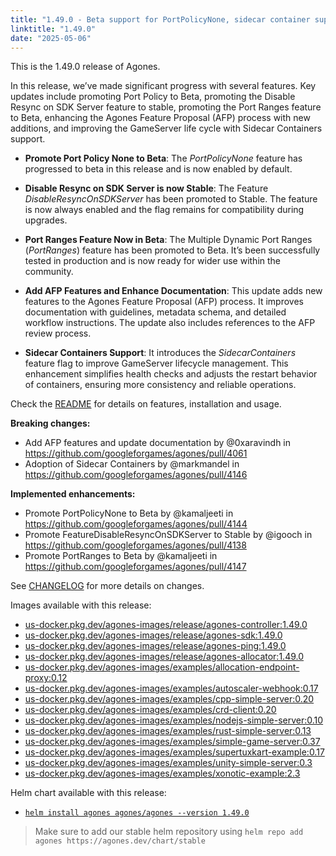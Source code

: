 ```yaml
---
title: "1.49.0 - Beta support for PortPolicyNone, sidecar container support, AFP process update and more!"
linktitle: "1.49.0"
date: "2025-05-06"
---  
```


This is the 1.49.0 release of Agones.

In this release, we’ve made significant progress with several features. Key updates include promoting Port Policy to Beta, promoting the Disable Resync on SDK Server feature to stable, promoting the Port Ranges feature to Beta, enhancing the Agones Feature Proposal (AFP) process with new additions, and improving the GameServer life cycle with Sidecar Containers support.

- **Promote Port Policy None to Beta**: The _PortPolicyNone_ feature has progressed to beta in this release and is now enabled by default.

- **Disable Resync on SDK Server is now Stable**:  The Feature _DisableResyncOnSDKServer_ has been promoted to Stable. The feature is now always enabled and the flag remains for compatibility during upgrades.

- **Port Ranges Feature Now in Beta**: The Multiple Dynamic Port Ranges (_PortRanges_) feature has been promoted to Beta. It’s been successfully tested in production and is now ready for wider use within the community.

- **Add AFP Features and Enhance Documentation**: This update adds new features to the Agones Feature Proposal (AFP) process. It improves documentation with guidelines, metadata schema, and detailed workflow instructions. The update also includes references to the AFP review process.

- **Sidecar Containers Support**: It introduces the _SidecarContainers_ feature flag to improve GameServer lifecycle management. This enhancement simplifies health checks and adjusts the restart behavior of containers, ensuring more consistency and reliable operations.

Check the <a href="https://github.com/googleforgames/agones/tree/release-1.49.0" >README</a> for details on features, installation and usage.

**Breaking changes:**
- Add AFP features and update documentation by @0xaravindh in https://github.com/googleforgames/agones/pull/4061
- Adoption of Sidecar Containers by @markmandel in https://github.com/googleforgames/agones/pull/4146

**Implemented enhancements:**
- Promote PortPolicyNone to Beta by @kamaljeeti in https://github.com/googleforgames/agones/pull/4144
- Promote FeatureDisableResyncOnSDKServer to Stable by @igooch in https://github.com/googleforgames/agones/pull/4138
- Promote PortRanges to Beta by @kamaljeeti in https://github.com/googleforgames/agones/pull/4147

See <a href="https://github.com/googleforgames/agones/blob/release-1.49.0/CHANGELOG.md" >CHANGELOG</a> for more details on changes.

Images available with this release:

- [us-docker.pkg.dev/agones-images/release/agones-controller:1.49.0](https://us-docker.pkg.dev/agones-images/release/agones-controller:1.49.0)
- [us-docker.pkg.dev/agones-images/release/agones-sdk:1.49.0](https://us-docker.pkg.dev/agones-images/release/agones-sdk:1.49.0)
- [us-docker.pkg.dev/agones-images/release/agones-ping:1.49.0](https://us-docker.pkg.dev/agones-images/release/agones-ping:1.49.0)
- [us-docker.pkg.dev/agones-images/release/agones-allocator:1.49.0](https://us-docker.pkg.dev/agones-images/release/agones-allocator:1.49.0)
- [us-docker.pkg.dev/agones-images/examples/allocation-endpoint-proxy:0.12](https://us-docker.pkg.dev/agones-images/examples/allocation-endpoint-proxy:0.12)
- [us-docker.pkg.dev/agones-images/examples/autoscaler-webhook:0.17](https://us-docker.pkg.dev/agones-images/examples/autoscaler-webhook:0.17)
- [us-docker.pkg.dev/agones-images/examples/cpp-simple-server:0.20](https://us-docker.pkg.dev/agones-images/examples/cpp-simple-server:0.20)
- [us-docker.pkg.dev/agones-images/examples/crd-client:0.20](https://us-docker.pkg.dev/agones-images/examples/crd-client:0.20)
- [us-docker.pkg.dev/agones-images/examples/nodejs-simple-server:0.10](https://us-docker.pkg.dev/agones-images/examples/nodejs-simple-server:0.10)
- [us-docker.pkg.dev/agones-images/examples/rust-simple-server:0.13](https://us-docker.pkg.dev/agones-images/examples/rust-simple-server:0.13)
- [us-docker.pkg.dev/agones-images/examples/simple-game-server:0.37](https://us-docker.pkg.dev/agones-images/examples/simple-game-server:0.37)
- [us-docker.pkg.dev/agones-images/examples/supertuxkart-example:0.17](https://us-docker.pkg.dev/agones-images/examples/supertuxkart-example:0.17)
- [us-docker.pkg.dev/agones-images/examples/unity-simple-server:0.3](https://us-docker.pkg.dev/agones-images/examples/unity-simple-server:0.3)
- [us-docker.pkg.dev/agones-images/examples/xonotic-example:2.3](https://us-docker.pkg.dev/agones-images/examples/xonotic-example:2.3)

Helm chart available with this release:

- <a href="https://agones.dev/chart/stable/agones-1.49.0.tgz" >
  <code>helm install agones agones/agones --version 1.49.0</code></a>

> Make sure to add our stable helm repository using `helm repo add agones https://agones.dev/chart/stable`